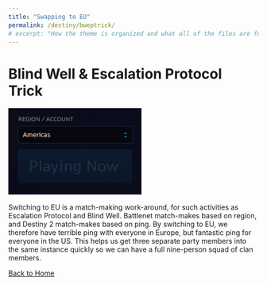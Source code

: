 ```yaml
---
title: "Swapping to EU"
permalink: /destiny/bweptrick/
# excerpt: "How the theme is organized and what all of the files are for."
---
```


# Blind Well & Escalation Protocol Trick

![](image5-f57fa56f-a129-4592-b4d1-f5dcf3caf20e.png)

Switching to EU is a match-making work-around, for such activities as Escalation Protocol and Blind Well. Battlenet match-makes based on region, and Destiny 2 match-makes based on ping. By switching to EU, we therefore have terrible ping with everyone in Europe, but fantastic ping for everyone in the US. This helps us get three separate party members into the same instance quickly so we can have a full nine-person squad of clan members.

[Back to Home](https://snowstormclan.github.io/Welcome-Packet/)
